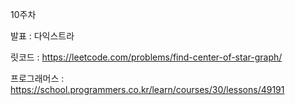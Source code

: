 10주차

발표 : 다익스트라

릿코드 : https://leetcode.com/problems/find-center-of-star-graph/

프로그래머스 : https://school.programmers.co.kr/learn/courses/30/lessons/49191

